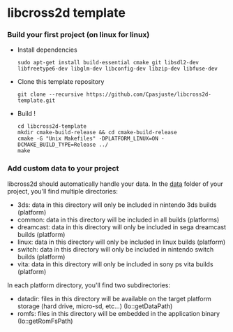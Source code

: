 # libcross2d template

### Build your first project (on linux for linux)

- Install dependencies
  ```
  sudo apt-get install build-essential cmake git libsdl2-dev libfreetype6-dev libglm-dev libconfig-dev libzip-dev libfuse-dev
  ```
- Clone this template repository
  ```
  git clone --recursive https://github.com/Cpasjuste/libcross2d-template.git
  ```
- Build !
  ```
  cd libcross2d-template
  mkdir cmake-build-release && cd cmake-build-release
  cmake -G "Unix Makefiles" -DPLATFORM_LINUX=ON -DCMAKE_BUILD_TYPE=Release ../
  make
  ```

### Add custom data to your project
libcross2d should automatically handle your data. In the [data](https://github.com/Cpasjuste/libcross2d-template/tree/master/data) folder of your project, you'll find multiple directories:
  - 3ds: data in this directory will only be included in nintendo 3ds builds (platform)
  - common: data in this directory will be included in all builds (platforms)
  - dreamcast: data in this directory will only be included in sega dreamcast builds (platform)
  - linux: data in this directory will only be included in linux builds (platform)
  - switch: data in this directory will only be included in nintendo switch builds (platform)
  - vita: data in this directory will only be included in sony ps vita builds (platform)

In each platform directory, you'll find two subdirectories:
  - datadir: files in this directory will be available on the target platform storage (hard drive, micro-sd, etc...) (Io::getDataPath)
  - romfs: files in this directory will be embedded in the application binary (Io::getRomFsPath)

